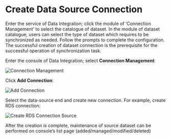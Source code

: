 # Create Data Source Connection

Enter the service of Data Integration; click the module of ‘Connection Management’ to select the catalogue of dataset. In the module of dataset catalogue, users can select the type of dataset which requires to be synchronized as needed. Follow the prompts to complete the configuration. The successful creation of dataset connection is the prerequisite for the successful operation of synchronization task.

Enter the console of Data Integration; select **Connection Management**:

![Connection Management](../../../../image/Data-Integration/connection.png)

Click **Add Connection**:

![Add Connection](../../../../image/Data-Integration/add-connection.png)

Select the data-source end and create new connection. For example, create RDS connection:

![Create RDS Connection Source](../../../../image/Data-Integration/rds-connection.png)

After the creation is complete, maintenance of source dataset can be performed on console’s list page (added/managed/modified/deleted)